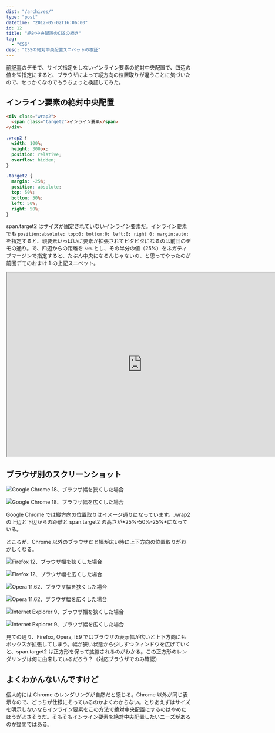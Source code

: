 ```yaml
---
dist: "/archives/"
type: "post"
datetime: "2012-05-02T16:06:00"
id: 12
title: "絶対中央配置のCSSの続き"
tag:
  - "CSS"
desc: "CSSの絶対中央配置スニペットの検証"
---
```


[前記事](/archives/11.html)のデモで、サイズ指定をしないインライン要素の絶対中央配置で、四辺の値を%指定にすると、ブラウザによって縦方向の位置取りが違うことに気づいたので、せっかくなのでもうちょっと検証してみた。

## インライン要素の絶対中央配置

```html
<div class="wrap2">
  <span class="target2">インライン要素</span>
</div>
```

```css
.wrap2 {
  width: 100%;
  height: 300px;
  position: relative;
  overflow: hidden;
}

.target2 {
  margin: -25%;
  position: absolute;
  top: 50%;
  bottom: 50%;
  left: 50%;
  right: 50%;
}
```

span.target2 はサイズが固定されていないインライン要素だ。インライン要素でも `position:absolute; top:0; bottom:0; left:0; right 0; margin:auto;` を指定すると、親要素いっぱいに要素が拡張されてビタビタになるのは前回のデモの通り。で、四辺からの距離を `50%` とし、その半分の値（25%）をネガティブマージンで指定すると、たぶん中央になるんじゃないの、と思ってやったのが前回デモのおまけ１の上記スニペット。

<iframe width="736" height="500" src="https://jsfiddle.net/wcgba6x0/embedded/result,html,css/" allowfullscreen></iframe>

## ブラウザ別のスクリーンショット

![Google Chrome 18、ブラウザ幅を狭くした場合](/image/inline-element-with-pointer-events-none/chrome_thin.webp)

![Google Chrome 18、ブラウザ幅を広くした場合](/image/inline-element-with-pointer-events-none/chrome_wide.webp)

Google Chrome では縦方向の位置取りはイメージ通りになっています。.wrap2 の上辺と下辺からの距離と span.target2 の高さが*25%-50%-25%*になっている。

ところが、Chrome 以外のブラウザだと幅が広い時に上下方向の位置取りがおかしくなる。

![Firefox 12、ブラウザ幅を狭くした場合](/image/inline-element-with-pointer-events-none/ff_thin.webp)

![Firefox 12、ブラウザ幅を広くした場合](/image/inline-element-with-pointer-events-none/ff_wide.webp)

![Opera 11.62、ブラウザ幅を狭くした場合](/image/inline-element-with-pointer-events-none/opera_thin.webp)

![Opera 11.62、ブラウザ幅を広くした場合](/image/inline-element-with-pointer-events-none/opera_wide.webp)

![Internet Explorer 9、ブラウザ幅を狭くした場合](/image/inline-element-with-pointer-events-none/ie9_thin.webp)

![Internet Explorer 9、ブラウザ幅を広くした場合](/image/inline-element-with-pointer-events-none/ie9_wide.webp)

見ての通り、Firefox, Opera, IE9 ではブラウザの表示幅が広いと上下方向にもボックスが拡張してしまう。幅が狭い状態から少しずつウィンドウを広げていくと、span.target2 は正方形を保って拡縮されるのがわかる。この正方形のレンダリングは何に由来しているだろう？（対応ブラウザでのみ確認）

## よくわかんないんですけど

個人的には Chrome のレンダリングが自然だと感じる。Chrome 以外が同じ表示なので、どっちが仕様にそっているのかよくわからない。とりあえずはサイズを明示しないならインライン要素をこの方法で絶対中央配置にするのはやめたほうがよさそうだ。そもそもインライン要素を絶対中央配置したいニーズがあるのか疑問ではある。
